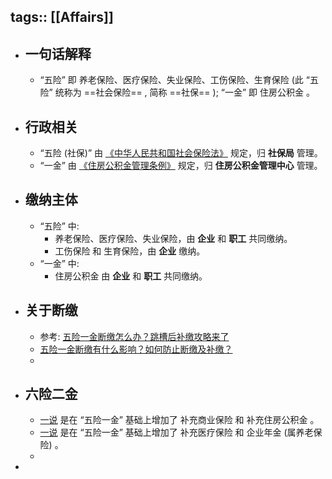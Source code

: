 tags:: [[Affairs]]
---

- ## 一句话解释
	- “五险” 即 养老保险、医疗保险、失业保险、工伤保险、生育保险 (此 “五险” 统称为 ==社会保险== , 简称 ==社保== ); “一金” 即 住房公积金 。
- ## 行政相关
	- “五险 (社保)” 由 [《中华人民共和国社会保险法》](https://www.gov.cn/flfg/2010-10/28/content_1732964.htm) 规定，归 **社保局** 管理。
	- “一金” 由 [《住房公积金管理条例》](https://www.gov.cn/gongbao/content/2019/content_5468861.htm) 规定，归 **住房公积金管理中心** 管理。
- ## 缴纳主体
	- “五险” 中:
		- 养老保险、医疗保险、失业保险，由 **企业** 和 **职工** 共同缴纳。
		- 工伤保险 和 生育保险，由 **企业** 缴纳。
	- “一金” 中:
		- 住房公积金 由 **企业** 和 **职工** 共同缴纳。
- ## 关于断缴
	- 参考: [五险一金断缴怎么办？跳槽后补缴攻略来了 ](https://www.sohu.com/a/712784136_121443915)
	- [五险一金断缴有什么影响？如何防止断缴及补缴？](https://www.zhihu.com/tardis/zm/art/360336972?source_id=1003)
	-
- ## 六险二金
	- [一说](https://www.sohu.com/a/720750835_121703999) 是在 “五险一金” 基础上增加了 补充商业保险 和 补充住房公积金 。
	- [一说](https://baike.baidu.com/item/%E5%85%AD%E9%99%A9%E4%B8%A4%E9%87%91/8744135) 是在 “五险一金” 基础上增加了 补充医疗保险 和 企业年金 (属养老保险) 。
	-
-